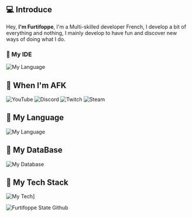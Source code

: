 ## 💻 Introduce
Hey,
**I'm Furtifoppe**, I'm a Multi-skilled developer French, I develop a bit of everything and nothing, I mainly develop to have fun and discover new ways of doing what I do.


### 📌 My IDE 
![My Language](https://skillicons.dev/icons?i=vscode,visualstudio)

## 🔌​ __**When I'm AFK**__

![YouTube](https://img.shields.io/badge/YouTube-%23FF0000.svg?style=for-the-badge&logo=YouTube&logoColor=white)
![Discord](https://img.shields.io/badge/Discord-%235865F2.svg?style=for-the-badge&logo=discord&logoColor=white)
![Twitch](https://img.shields.io/badge/Twitch-%239146FF.svg?style=for-the-badge&logo=Twitch&logoColor=white)
![Steam](https://img.shields.io/badge/steam-%23000000.svg?style=for-the-badge&logo=steam&logoColor=white)

## 📌 __**My Language**__

![My Language](https://skillicons.dev/icons?i=javascript,java,lua,dart,html,css,php,flutter)

## 📌 __**My DataBase**__

![My Database](https://skillicons.dev/icons?i=mysql,sqlite)

## 📌 __**My Tech Stack**__

![My Tech](https://skillicons.dev/icons?i=nodejs,discordjs)]

![Furtifoppe State Github](https://github-readme-stats.vercel.app/api?username=furtifoppe)
